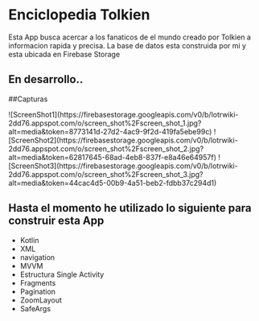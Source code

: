 # Enciclopedia Tolkien

Esta App busca acercar a los fanaticos de el mundo creado por Tolkien a informacion rapida y precisa.
La base de datos esta construida por mi y esta ubicada en Firebase Storage

## En desarrollo..

##Capturas
<div class="row">
  ![ScreenShot1](https://firebasestorage.googleapis.com/v0/b/lotrwiki-2dd76.appspot.com/o/screen_shot%2Fscreen_shot_1.jpg?alt=media&token=8773141d-27d2-4ac9-9f2d-419fa5ebe99c)
  ![ScreenShot2](https://firebasestorage.googleapis.com/v0/b/lotrwiki-2dd76.appspot.com/o/screen_shot%2Fscreen_shot_2.jpg?alt=media&token=62817645-68ad-4eb8-837f-e8a46e64957f)
  ![ScreenShot3](https://firebasestorage.googleapis.com/v0/b/lotrwiki-2dd76.appspot.com/o/screen_shot%2Fscreen_shot_3.jpg?alt=media&token=44cac4d5-00b9-4a51-beb2-fdbb37c294d1)
</div>

## Hasta el momento he utilizado lo siguiente para construir esta App
<ul>
  <li>Kotlin</li>
  <li>XML</li>
  <li>navigation</li>
  <li>MVVM</li>
  <li>Estructura Single Activity</li>
  <li>Fragments</li>
  <li>Pagination</li>
  <li>ZoomLayout</li>
  <li>SafeArgs</li> 
</ul>



